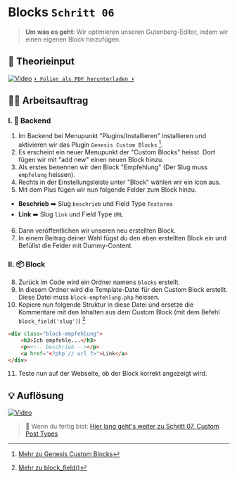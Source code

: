 # Blocks `Schritt 06`
> **Um was es geht**: 
> Wir optimieren unseren Gutenberg-Editor, indem wir einen eigenen Block hinzufügen.

## 🧠 Theorieinput 
[![Video](https://i3.ytimg.com/vi/z1XVoRSLTjw/maxresdefault.jpg)](https://www.youtube.com/watch?v=z1XVoRSLTjw)
[`⬇️ Folien als PDF herunterladen ⬇️`](https://drive.google.com/file/d/1d4kxsSjLuBXN83531JG2XQCflZNXYD_V/view?usp=sharing)

## 🧑‍💻 Arbeitsauftrag

### I. 🔧 Backend 
1. Im Backend bei Menupunkt "Plugins/Installieren" installieren und aktivieren wir das Plugin `Genesis Custom Blocks` [^1].
2. Es erscheint ein neuer Menupunkt der "Custom Blocks" heisst. Dort fügen wir mit "add new" einen neuen Block hinzu.
3. Als erstes benennen wir den Block "Empfehlung" (Der Slug muss `empfelung` heissen).
4. Rechts in der Einstellungsleiste unter "Block" wählen wir ein Icon aus. 
5. Mit dem Plus fügen wir nun folgende Felder zum Block hinzu.
- **Beschrieb** ➡️ Slug `beschrieb` und Field Type `Textarea`
- **Link** ➡️ Slug `link` und Field Type `URL`
6. Dann veröffentlichen wir unseren neu erstellten Block.
7. In einem Beitrag deiner Wahl fügst du den eben erstellten Block ein und Befüllst die Felder mit Dummy-Content.  

### II. 📦 Block
8. Zurück im Code wird ein Ordner namens `blocks` erstellt.
9. In diesem Ordner wird die Template-Datei für den Custom Block erstellt. Diese Datei muss `block-empfehlung.php` heissen.
10. Kopiere nun folgende Struktur in diese Datei und ersetze die Kommentare mit den Inhalten aus dem Custom Block (mit dem Befehl `block_field('slug')`) [^2]
```html
<div class="block-empfehlung">
	<h3>Ich empfehle...</h3>
	<p><!-- beschrieb --></p>
	<a href="<?php // url ?>">Link</a>
</div>
```
11. Teste nun auf der Webseite, ob der Block korrekt angezeigt wird.

[^1]: [Mehr zu Genesis Custom Blocks](https://wordpress.org/plugins/genesis-blocks/)
[^2]: [Mehr zu block_field()](https://developer.wpengine.com/genesis-custom-blocks/functions/block_field/)

## 💡 Auflösung 
[![Video](https://i3.ytimg.com/vi/z1XVoRSLTjw/maxresdefault.jpg)](https://www.youtube.com/watch?v=z1XVoRSLTjw)

>  🔗 Wenn du fertig bist:
>  [Hier lang geht's weiter zu Schritt 07, Custom Post Types](/07_custom-post-types)